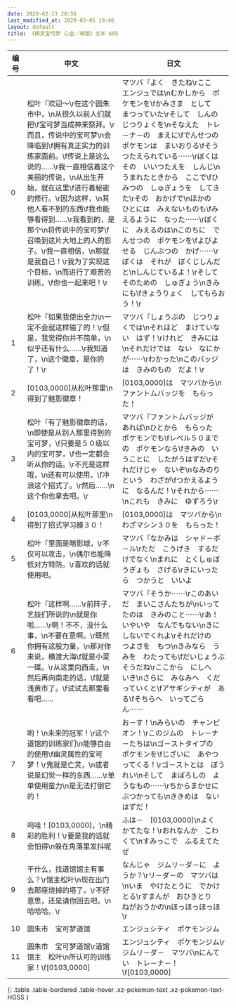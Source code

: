 ```yaml
---
date: 2020-02-23 20:56
last_modified_at: 2020-03-05 19:46
layout: default
title: 《精灵宝可梦 心金／魂银》文本 605
---
```

| 编号 | 中文 | 日文 |
| ---- | ---- | ---- |
| 0 | 松叶『欢迎～\r在这个圆朱市中，\n从很久以前人们就把\f宝可梦当成神来祭拜。\r而且，传说中的宝可梦\n会降临到\f拥有真正实力的训练家面前。\f传说上是这么说的……\r我一直相信着这个美丽的传说，\n从出生开始，就在这里\f进行着秘密的修行。\r因为这样，\n其他人看不到的东西\f我也能够看得到……\r我看到的，是那个\n将传说中的宝可梦\f召唤到这片大地上的人的影子。\r我一直相信，\n那就是我自己！\r我为了实现这个目标，\n而进行了艰苦的训练，\f你也一起来吧！\r | マツバ『よく　きたね\rここ　エンジュでは\nむかしから　ポケモンを\fかみさま　として　まつっていた\rそして　しんの　じつりょくを\nそなえた　トレ－ナ－の　まえに\fでんせつの　ポケモンは　まいおりる\fそう　つたえられている⋯⋯\rぼくは　その　いいつたえを　しんじ\nうまれたときから　ここで\fひみつの　しゅぎょうを　してきた\rその　おかげで\nほかの　ひとには　みえないものも\fみえるように　なった⋯⋯\rぼくに　みえるのは\nこのちに　でんせつの　ポケモンを\fよびよせる　じんぶつの　かげ⋯⋯\rぼくは　それが　ぼくじしんだと\nしんじているよ！\rそして　そのための　しゅぎょう\nきみ　にも\fきょうりょく　してもらおう！\r |
| 1 | 松叶『如果我使出全力\n一定不会就这样输了的！\r但是，我觉得你并不简单，\n似乎还有什么……\r我知道了，\n这个徽章，是你的了！\r | マツバ『しょうぶの　じつりょくでは\nそれほど　まけていない　はず！\rけれど　きみには\nそれだけでは　ない　なにかが⋯⋯\rわかった\nこのバッジは　きみのもの　だよ！\r |
| 2 | [0103,0000]从松叶那里\n得到了魅影徽章！ | [0103,0000]は　マツバから\nファントムバッジを　もらった！ |
| 3 | 松叶『有了魅影徽章的话，\n即使是从别人那里得到的宝可梦，\f只要是５０级以内的宝可梦，\f也一定都会听从你的话。\r不光是这样哦，\n还有可以使用，\f冲浪这个招式了。\r然后……\n这个你也拿去吧。\r | マツバ『ファントムバッジが　あれば\nひとから　もらった　ポケモンでも\fレベル５０までの　ポケモンなら\fきみの　いうことに　したがうはずだ\rそれだけじゃ　ないぞ\nなみのり　という　わざが\fつかえるように　なるんだ！\rそれから⋯⋯\nこれも　きみに　ゆずろう\r |
| 4 | [0103,0000]从松叶那里\n得到了招式学习器３０！ | [0103,0000]は　マツバから\nわざマシン３０を　もらった！ |
| 5 | 松叶『里面是暗影球，\r不仅可以攻击，\n偶尔也能降低对方特防。\r喜欢的话就使用吧。 | マツバ『なかみは　シャド－ボ－ル\rただ　こうげき　するだけでなく\nまれに　とくしゅぼうぎょも　さげる\rきにいったら　つかうと　いいよ |
| 6 | 松叶『这样啊……\r前阵子，艺妓们所说的\n就是你啦……\r啊！不不，没什么事，\n不要在意啊。\r既然你拥有这股力量，\n那对你来说，横渡大海\f就是小菜一碟。\r从这里向西走，\n然后再向南走的话，\f就是浅黄市了。\f试试去那里看看吧…… | マツバ『そうか⋯⋯\rこのあいだ　まいこさんたちが\nいってたのは　きみのこと⋯⋯\rあ！　いやいや　なんでもない\nきにしないでくれよ\rそれだけの　つよさを　もつ\nきみなら　うみを　わたっても\fだいじょうぶそうだね\rここから　にしへ　いき\nさらに　みなみへ　くだっていくと\fアサギシティが　ある\fそちらへ　いってごらん⋯⋯ |
| 7 | 哟！\n未来的冠军！\r这个道馆的训练家们\n能够自由的使用\f幽灵属性的宝可梦！\r鬼就是亡灵，\n或者说是幻觉一样的东西……\r单单使用蛮力\n是无法打倒它的！ | お－す！\nみらいの　チャンピオン！\rこのジムの　トレ－ナ－たちは\nゴ－ストタイプの　ポケモンを\fじざいに　あやつってくる！\rゴ－ストとは　ぼうれい\nそして　まぼろしの　ようなもの⋯⋯\rちからまかせに　ぶつかっても\nききめは　ないはずだ！ |
| 8 | 呜哇！[0103,0000]，\n精彩的胜利！\r要是我的话就会怕得\n躲在角落里发抖呢 | ふは－　[0103,0000]\nよく　かてたな！\rおれなんか　こわくて\nすみっこで　ふるえてたぜ |
| 9 | 干什么，找道馆馆主有事么？\r馆主松叶\n现在出门去那座烧掉的塔了。\r不好意思，还是请你回去吧。\n哈哈哈。\r | なんじゃ　ジムリ－ダ－に　ようか？\rリ－ダ－の　マツバは\nいま　やけたとうに　でかけとる\rすまんが　おひきとり　ねがおうかの\nほっほっほっほ\r |
| 10 | 圆朱市　宝可梦道馆 | エンジュシティ　ポケモンジム |
| 11 | 圆朱市　宝可梦道馆\r道馆馆主　松叶\n所认可的训练家！\f[0103,0000] | エンジュシティ　ポケモンジム\rジムリ－ダ－　マツバ\nにんてい　トレ－ナ－！\f[0103,0000] |
{: .table .table-bordered .table-hover .xz-pokemon-text .xz-pokemon-text-HGSS }